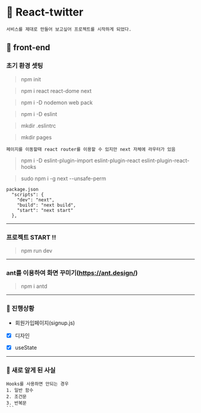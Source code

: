&#128035; React-twitter
=======
~~~
서비스를 제대로 만들어 보고싶어 프로젝트를 시작하게 되었다.
~~~


&#127853; front-end
-------------

### 초기 환경 셋팅
> npm init

> npm i react react-dome next

> npm i -D nodemon web pack

> npm i -D eslint

> mkdir .eslintrc 

> mkdir pages
```
페이지를 이동할때 react router를 이용할 수 있지만 next 자체에 라우터가 있음
```

> npm i -D eslint-plugin-import eslint-plugin-react eslint-plugin-react-hooks

> sudo npm i -g next --unsafe-perm

```
package.json
  "scripts": {
    "dev": "next",
    "build": "next build",
    "start": "next start"
  },
```

***

### 프로젝트 START !!

> npm run dev

*** 


### ant를 이용하여 화면 꾸미기(https://ant.design/)

> npm i antd

***

### &#127793; 진행상황


* 회원가입페이지(signup.js)
- [x] 디자인
- [x] useState



***

### &#127827; 새로 알게 된 사실
~~~
Hooks를 사용하면 안되는 경우 
1. 일반 함수
2. 조건문
3. 반복문
```
